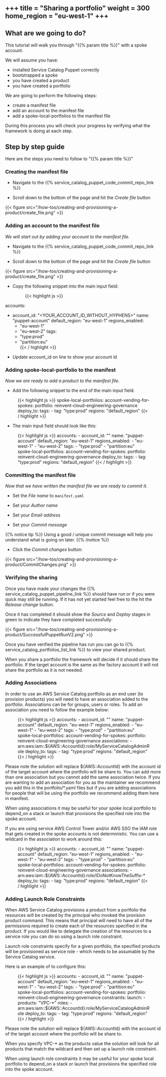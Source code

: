 +++
title = "Sharing a portfolio"
weight = 300
home_region = "eu-west-1"
+++
---

## What are we going to do?

This tutorial will walk you through "{{% param title %}}" with a spoke account.

We will assume you have:
 
 - installed Service Catalog Puppet correctly
 - bootstrapped a spoke
 - you have created a product
 - you have created a portfolio

We are going to perform the following steps:

- create a manifest file
- add an account to the manifest file
- add a spoke-local-portfolios to the manifest file

During this process you will check your progress by verifying what the framework is doing at each step.

## Step by step guide

Here are the steps you need to follow to "{{% param title %}}"

### Creating the manifest file

- Navigate to the {{% service_catalog_puppet_code_commit_repo_link %}}

- Scroll down to the bottom of the page and hit the *Create file* button

{{< figure src="/how-tos/creating-and-provisioning-a-product/create_file.png" >}}

### Adding an account to the manifest file

_We will start out by adding your account to the manifest file._

- Navigate to the {{% service_catalog_puppet_code_commit_repo_link %}}


- Scroll down to the bottom of the page and hit the *Create file* button

{{< figure src="/how-tos/creating-and-provisioning-a-product/create_file.png" >}}

- Copy the following snippet into the main input field:

  <figure>
   {{< highlight js >}}
accounts:
  - account_id: "<YOUR_ACCOUNT_ID_WITHOUT_HYPHENS>"
    name: "puppet-account"
    default_region: "eu-west-1"
    regions_enabled:
      - "eu-west-1"
      - "eu-west-2"
    tags:
      - "type:prod"
      - "partition:eu"   
   {{< / highlight >}}
  </figure>

 
- Update account_id on line to show your account id


### Adding spoke-local-portfolio to the manifest

_Now we are ready to add a product to the manifest file._

- Add the following snippet to the end of the main input field:

 <figure>
  {{< highlight js >}}
spoke-local-portfolios:
  account-vending-for-spokes:
    portfolio: reinvent-cloud-engineering-governance
    deploy_to:
      tags:
        - tag: "type:prod"
          regions: "default_region"  
  {{< / highlight >}}
 </figure>


- The main input field should look like this:

 <figure>
  {{< highlight js >}}
accounts:
  - account_id: "<YOUR_ACCOUNT_ID_WITHOUT_HYPHENS>"
    name: "puppet-account"
    default_region: "eu-west-1"
    regions_enabled:
      - "eu-west-1"
      - "eu-west-2"
    tags:
      - "type:prod"
      - "partition:eu"
spoke-local-portfolios:
  account-vending-for-spokes:
    portfolio: reinvent-cloud-engineering-governance
    deploy_to:
      tags:
        - tag: "type:prod"
          regions: "default_region"  
  {{< / highlight >}}
 </figure>


### Committing the manifest file

_Now that we have written the manifest file we are ready to commit it._

- Set the *File name* to `manifest.yaml`

- Set your *Author name*
- Set your *Email address*
- Set your *Commit message*

{{% notice tip %}}
Using a good / unique commit message will help you understand what is going on later.
{{% /notice %}}


- Click the *Commit changes* button:

{{< figure src="/how-tos/creating-and-provisioning-a-product/CommitChanges.png" >}}


### Verifying the sharing

Once you have made your changes the {{% service_catalog_puppet_pipeline_link %}} should have run or if you were quick 
may still be running.  If it has not yet started feel free to the hit the *Release change* button.

Once it has completed it should show the *Source* and *Deploy* stages in green to indicate they have completed 
successfully:

{{< figure src="/how-tos/creating-and-provisioning-a-product/SuccessfulPuppetRunV2.png" >}}

Once you have verified the pipeline has run you can go to {{% service_catalog_portfolios_list_link %}} to view your 
shared product.  

When you share a portfolio the framework will decide if it should share the portfolio.  If the target account is the same
as the factory account it will not share the portfolio as it is not needed.

### Adding Associations

In order to use an AWS Service Catalog portfolio as an end user (to provision products) you will need to have an 
association added to the portfolio.  Associations can be for groups, users or roles.  To add an association you need to 
follow the example below:

 <figure>
  {{< highlight js >}}
accounts:
  - account_id: "<YOUR_ACCOUNT_ID_WITHOUT_HYPHENS>"
    name: "puppet-account"
    default_region: "eu-west-1"
    regions_enabled:
      - "eu-west-1"
      - "eu-west-2"
    tags:
      - "type:prod"
      - "partition:eu"
spoke-local-portfolios:
  account-vending-for-spokes:
    portfolio: reinvent-cloud-engineering-governance
    associations:
      - arn:aws:iam::${AWS::AccountId}:role/MyServiceCatalogAdminRole
    deploy_to:
      tags:
        - tag: "type:prod"
          regions: "default_region"  
  {{< / highlight >}}
 </figure>

Please note the solution will replace ${AWS::AccountId} with the account id of the target account where the portfolio 
will be share to.  You can add more than one association but you cannot add the same association twice.  If you are 
wanting to add an association for you as the maintainer we recommend you add this in the portfolio/*.yaml files but if 
you are adding associations for people that will be using the portfolio we recommend adding them here in manifest.

When using associations it may be useful for your spoke local portfolio to depend_on a stack or launch that
provisions the specified role into the spoke account.

If you are using service AWS Control Tower and/or AWS SSO the IAM role that gets created in the spoke accounts is not
deterministic.  You can use a wildcard in the association to work around this:

 <figure>
  {{< highlight js >}}
accounts:
  - account_id: "<YOUR_ACCOUNT_ID_WITHOUT_HYPHENS>"
    name: "puppet-account"
    default_region: "eu-west-1"
    regions_enabled:
      - "eu-west-1"
      - "eu-west-2"
    tags:
      - "type:prod"
      - "partition:eu"
spoke-local-portfolios:
  account-vending-for-spokes:
    portfolio: reinvent-cloud-engineering-governance
    associations:
      - arn:aws:iam::${AWS::AccountId}:role/IDoNotKnowTheSuffix-*
    deploy_to:
      tags:
        - tag: "type:prod"
          regions: "default_region"  
  {{< / highlight >}}
 </figure>

### Adding Launch Role Constraints

When AWS Service Catalog provisions a product from a portfolio the resources will be created by the principal who invoked
the provision product command.  This means that principal will need to have all of the permissions required to create
each of the resources specified in the product.  If you would like to delegate the creation of the resources to a service
role you can do so using a launch role constraint.

Launch role constraints specify for a given portfolio, the specified products will be provisioned as service role - 
which needs to be assumable by the Service Catalog service.

Here is an example of to configure this:

 <figure>
  {{< highlight js >}}
accounts:
  - account_id: "<YOUR_ACCOUNT_ID_WITHOUT_HYPHENS>"
    name: "puppet-account"
    default_region: "eu-west-1"
    regions_enabled:
      - "eu-west-1"
      - "eu-west-2"
    tags:
      - "type:prod"
      - "partition:eu"
spoke-local-portfolios:
  account-vending-for-spokes:
    portfolio: reinvent-cloud-engineering-governance
    constraints:
      launch:
        - products: "VPC-*"
          roles:
            - arn:aws:iam::${AWS::AccountId}:role/MyServiceCatalogAdminRole
    deploy_to:
      tags:
        - tag: "type:prod"
          regions: "default_region"  
  {{< / highlight >}}
 </figure>

Please note the solution will replace ${AWS::AccountId} with the account id of the target account where the portfolio 
will be share to.

When you specify VPC-* as the products value the solution will look for all products that match the wildcard and then
set up a launch role constraint.

When using launch role constraints it may be useful for your spoke local portfolio to depend_on a stack or launch that
provisions the specified role into the spoke account.